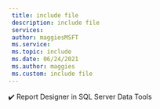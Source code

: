 ```yaml
---
 title: include file
 description: include file
 services: 
 author: maggiesMSFT
 ms.service: 
 ms.topic: include
 ms.date: 06/24/2021
 ms.author: maggies 
 ms.custom: include file
---
```

✔️ Report Designer in SQL Server Data Tools